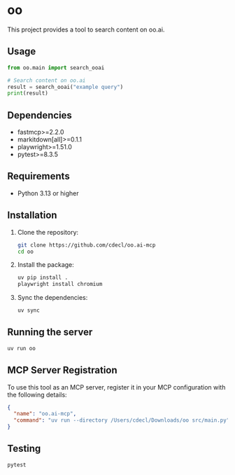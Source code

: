 # oo

This project provides a tool to search content on oo.ai.

## Usage

```python
from oo.main import search_ooai

# Search content on oo.ai
result = search_ooai("example query")
print(result)
```

## Dependencies

- fastmcp>=2.2.0
- markitdown[all]>=0.1.1
- playwright>=1.51.0
- pytest>=8.3.5

## Requirements

- Python 3.13 or higher

## Installation

1. Clone the repository:

   ```bash
   git clone https://github.com/cdecl/oo.ai-mcp
   cd oo
   ```

2. Install the package:

   ```bash
   uv pip install .
   playwright install chromium
   ```

3. Sync the dependencies:

   ```bash
   uv sync
   ```

## Running the server

```bash
uv run oo
```

## MCP Server Registration

To use this tool as an MCP server, register it in your MCP configuration with the following details:

```json
{
  "name": "oo.ai-mcp",
  "command": "uv run --directory /Users/cdecl/Downloads/oo src/main.py"
}
```

## Testing

```bash
pytest
```
